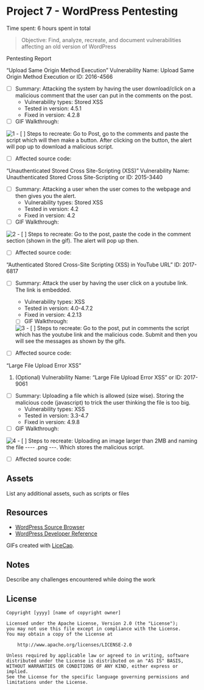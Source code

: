 # Project 7 - WordPress Pentesting

Time spent: 6 hours spent in total

> Objective: Find, analyze, recreate, and document vulnerabilities affecting an old version of WordPress

Pentesting Report

“Upload Same Origin Method Execution”
Vulnerability Name: Upload Same Origin Method Execution or ID: 2016-4566
  - [ ] Summary: Attacking the system by having the user download/click on a malicious comment that the user can put in the comments on the post. 
    - Vulnerability types: Stored XSS
    - Tested in version: 4.5.1
    - Fixed in version: 4.2.8
  - [ ] GIF Walkthrough: 
   <img src="https://github.com/JauharAkash/Codepathweek7/blob/master/1.gif" alt="1" title="1" />
  - [ ] Steps to recreate: Go to Post, go to the comments and paste the script which will then make a button. After clicking on the button, the alert will pop up to download a malicious script.
  
  - [ ] Affected source code:

“Unauthenticated Stored Cross Site-Scripting (XSS)”
Vulnerability Name: Unauthenticated Stored Cross Site-Scripting or ID: 2015-3440
  - [ ] Summary: Attacking a user when the user comes to the webpage and then gives you the alert.
    - Vulnerability types: Stored XSS
    - Tested in version: 4.2
    - Fixed in version: 4.2
  - [ ] GIF Walkthrough: 
  <img src="https://github.com/JauharAkash/Codepathweek7/blob/master/1.gif" alt="2" title="2" />
  - [ ] Steps to recreate: Go to the post, paste the code in the comment section (shown in the gif). The alert will pop up then.
 
 - [ ] Affected source code:

“Authenticated Stored Cross-Site Scripting (XSS) in YouTube URL” ID: 2017-6817
- [ ] Summary: Attack the user by having the user click on a youtube link. The link is embedded.
    - Vulnerability types: XSS
    - Tested in version: 4.0-4.7.2
    - Fixed in version: 4.2.13
  - [ ] GIF Walkthrough: 
  <img src="https://github.com/JauharAkash/Codepathweek7/blob/master/1.gif" alt="3" title="1" />
  - [ ] Steps to recreate: Go to the post, put in comments the script which has the youtube link and the malicious code. Submit and then you will see the messages as shown by the gifs.

- [ ] Affected source code:

“Large File Upload Error XSS”
1. (Optional) Vulnerability Name: “Large File Upload Error XSS” or ID: 2017-9061
  - [ ] Summary: Uploading a file which is allowed (size wise). Storing the malicious code (javascript) to trick the user thinking the file is too big.
    - Vulnerability types: XSS
    - Tested in version: 3.3-4.7
    - Fixed in version: 4.9.8
  - [ ] GIF Walkthrough: 
  <img src="https://github.com/JauharAkash/Codepathweek7/blob/master/4.gif" alt="4" title="1" /> 
  - [ ] Steps to recreate: Uploading an image larger than 2MB and naming the file ----  <img "src=x onerror=alert(1)">.png ---. Which stores the malicious script.
 
 - [ ] Affected source code:

## Assets

List any additional assets, such as scripts or files

## Resources

- [WordPress Source Browser](https://core.trac.wordpress.org/browser/)
- [WordPress Developer Reference](https://developer.wordpress.org/reference/)

GIFs created with [LiceCap](http://www.cockos.com/licecap/).

## Notes

Describe any challenges encountered while doing the work

## License

    Copyright [yyyy] [name of copyright owner]

    Licensed under the Apache License, Version 2.0 (the "License");
    you may not use this file except in compliance with the License.
    You may obtain a copy of the License at

        http://www.apache.org/licenses/LICENSE-2.0

    Unless required by applicable law or agreed to in writing, software
    distributed under the License is distributed on an "AS IS" BASIS,
    WITHOUT WARRANTIES OR CONDITIONS OF ANY KIND, either express or implied.
    See the License for the specific language governing permissions and
    limitations under the License.

